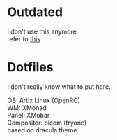# Outdated
I don't use this anymore \
refer to [this](https://github.com/rethinkingrn/gentoo-setup)

# Dotfiles
I don't really know what to put here.

OS: Artix Linux (OpenRC) \
WM: XMonad \
Panel: XMobar \
Compositor: picom  (tryone) \
based on dracula theme
